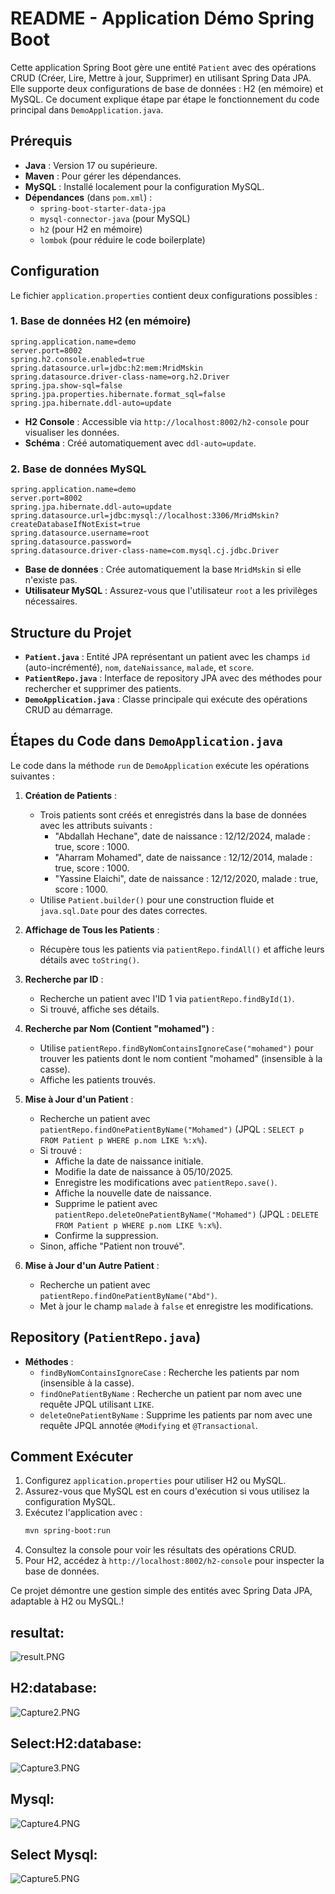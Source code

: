 # README - Application Démo Spring Boot

Cette application Spring Boot gère une entité `Patient` avec des opérations CRUD (Créer, Lire, Mettre à jour, Supprimer) en utilisant Spring Data JPA. Elle supporte deux configurations de base de données : H2 (en mémoire) et MySQL. Ce document explique étape par étape le fonctionnement du code principal dans `DemoApplication.java`.

## Prérequis
- **Java** : Version 17 ou supérieure.
- **Maven** : Pour gérer les dépendances.
- **MySQL** : Installé localement pour la configuration MySQL.
- **Dépendances** (dans `pom.xml`) :
  - `spring-boot-starter-data-jpa`
  - `mysql-connector-java` (pour MySQL)
  - `h2` (pour H2 en mémoire)
  - `lombok` (pour réduire le code boilerplate)

## Configuration
Le fichier `application.properties` contient deux configurations possibles :

### 1. Base de données H2 (en mémoire)
```properties
spring.application.name=demo
server.port=8002
spring.h2.console.enabled=true
spring.datasource.url=jdbc:h2:mem:MridMskin
spring.datasource.driver-class-name=org.h2.Driver
spring.jpa.show-sql=false
spring.jpa.properties.hibernate.format_sql=false
spring.jpa.hibernate.ddl-auto=update
```
- **H2 Console** : Accessible via `http://localhost:8002/h2-console` pour visualiser les données.
- **Schéma** : Créé automatiquement avec `ddl-auto=update`.

### 2. Base de données MySQL
```properties
spring.application.name=demo
server.port=8002
spring.jpa.hibernate.ddl-auto=update
spring.datasource.url=jdbc:mysql://localhost:3306/MridMskin?createDatabaseIfNotExist=true
spring.datasource.username=root
spring.datasource.password=
spring.datasource.driver-class-name=com.mysql.cj.jdbc.Driver
```
- **Base de données** : Crée automatiquement la base `MridMskin` si elle n'existe pas.
- **Utilisateur MySQL** : Assurez-vous que l'utilisateur `root` a les privilèges nécessaires.

## Structure du Projet
- **`Patient.java`** : Entité JPA représentant un patient avec les champs `id` (auto-incrémenté), `nom`, `dateNaissance`, `malade`, et `score`.
- **`PatientRepo.java`** : Interface de repository JPA avec des méthodes pour rechercher et supprimer des patients.
- **`DemoApplication.java`** : Classe principale qui exécute des opérations CRUD au démarrage.

## Étapes du Code dans `DemoApplication.java`
Le code dans la méthode `run` de `DemoApplication` exécute les opérations suivantes :

1. **Création de Patients** :
   - Trois patients sont créés et enregistrés dans la base de données avec les attributs suivants :
     - "Abdallah Hechane", date de naissance : 12/12/2024, malade : true, score : 1000.
     - "Aharram Mohamed", date de naissance : 12/12/2014, malade : true, score : 1000.
     - "Yassine Elaichi", date de naissance : 12/12/2020, malade : true, score : 1000.
   - Utilise `Patient.builder()` pour une construction fluide et `java.sql.Date` pour des dates correctes.

2. **Affichage de Tous les Patients** :
   - Récupère tous les patients via `patientRepo.findAll()` et affiche leurs détails avec `toString()`.

3. **Recherche par ID** :
   - Recherche un patient avec l'ID 1 via `patientRepo.findById(1)`.
   - Si trouvé, affiche ses détails.

4. **Recherche par Nom (Contient "mohamed")** :
   - Utilise `patientRepo.findByNomContainsIgnoreCase("mohamed")` pour trouver les patients dont le nom contient "mohamed" (insensible à la casse).
   - Affiche les patients trouvés.

5. **Mise à Jour d'un Patient** :
   - Recherche un patient avec `patientRepo.findOnePatientByName("Mohamed")` (JPQL : `SELECT p FROM Patient p WHERE p.nom LIKE %:x%`).
   - Si trouvé :
     - Affiche la date de naissance initiale.
     - Modifie la date de naissance à 05/10/2025.
     - Enregistre les modifications avec `patientRepo.save()`.
     - Affiche la nouvelle date de naissance.
     - Supprime le patient avec `patientRepo.deleteOnePatientByName("Mohamed")` (JPQL : `DELETE FROM Patient p WHERE p.nom LIKE %:x%`).
     - Confirme la suppression.
   - Sinon, affiche "Patient non trouvé".

6. **Mise à Jour d'un Autre Patient** :
   - Recherche un patient avec `patientRepo.findOnePatientByName("Abd")`.
   - Met à jour le champ `malade` à `false` et enregistre les modifications.

## Repository (`PatientRepo.java`)
- **Méthodes** :
  - `findByNomContainsIgnoreCase` : Recherche les patients par nom (insensible à la casse).
  - `findOnePatientByName` : Recherche un patient par nom avec une requête JPQL utilisant `LIKE`.
  - `deleteOnePatientByName` : Supprime les patients par nom avec une requête JPQL annotée `@Modifying` et `@Transactional`.

## Comment Exécuter
1. Configurez `application.properties` pour utiliser H2 ou MySQL.
2. Assurez-vous que MySQL est en cours d'exécution si vous utilisez la configuration MySQL.
3. Exécutez l'application avec :
   ```bash
   mvn spring-boot:run
   ```
4. Consultez la console pour voir les résultats des opérations CRUD.
5. Pour H2, accédez à `http://localhost:8002/h2-console` pour inspecter la base de données.


Ce projet démontre une gestion simple des entités avec Spring Data JPA, adaptable à H2 ou MySQL.!
## resultat:
![result.PNG](src/main/images/result.PNG)
## H2:database: 
![Capture2.PNG](src/main/images/Capture2.PNG)
## Select:H2:database:
 ![Capture3.PNG](src/main/images/Capture3.PNG)
## Mysql:
![Capture4.PNG](src/main/images/Capture4.PNG)
## Select Mysql:
![Capture5.PNG](src/main/images/Capture5.PNG)